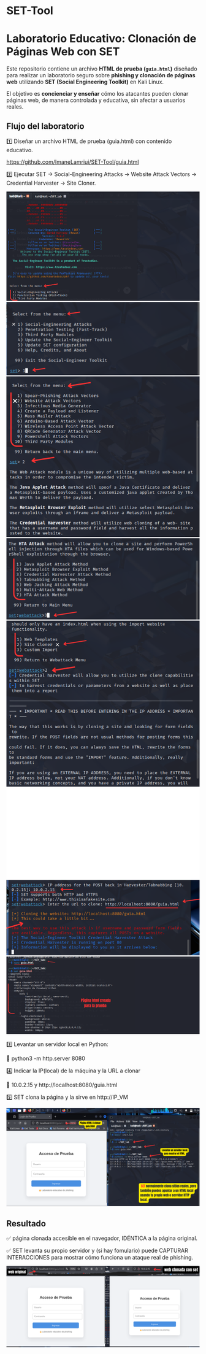 # SET-Tool

# Laboratorio Educativo: Clonación de Páginas Web con SET

Este repositorio contiene un archivo **HTML de prueba (`guia.html`)** diseñado para realizar un laboratorio seguro sobre **phishing y clonación de páginas web** utilizando **SET (Social Engineering Toolkit)** en Kali Linux.

El objetivo es **concienciar y enseñar** cómo los atacantes pueden clonar páginas web, de manera controlada y educativa, sin afectar a usuarios reales.

## Flujo del laboratorio

 1️⃣ Diseñar un archivo HTML de prueba (guia.html) con contenido educativo.

 https://github.com/ImaneLamriui/SET-Tool/guia.html


 2️⃣ Ejecutar SET → Social-Engineering Attacks → Website Attack Vectors → Credential Harvester → Site Cloner.
 
<img src="captures/0-set.png">

<img src="captures/1-set.png">

<img src="captures/2-set.png">

<img src="captures/3-set.png">

<img src="captures/4-set.png">

<img src="captures/5-set.png">

<img src="captures/6-set.png">

 3️⃣ Levantar un servidor local en Python:
 
 🔸 python3 -m http.server 8080
 
 4️⃣ Indicar la IP(local) de la máquina y la URL a clonar
 
 🔸 10.0.2.15 y http://localhost:8080/guia.html
 
 5️⃣ SET clona la página y la sirve en http://IP_VM
 
<img src="captures/7-set.png">

## Resultado

 ✅ página clonada accesible en el navegador, IDÉNTICA a la página original.
 
 ✅ SET levanta su propio servidor y (si hay fomulario) puede CAPTURAR INTERACCIONES para mostrar cómo funciona un ataque real de phishing.

 <img src="captures/webclonada.png">

